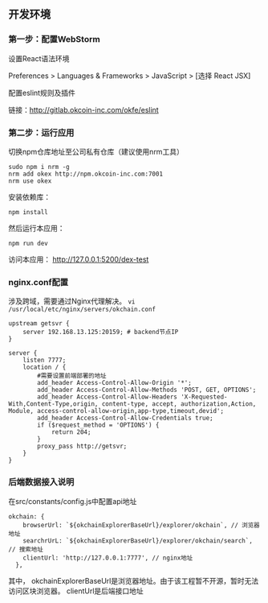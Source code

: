 ## 开发环境

### 第一步：配置WebStorm

设置React语法环境

Preferences > Languages & Frameworks > JavaScript > [选择 React JSX]

配置eslint规则及插件

链接：http://gitlab.okcoin-inc.com/okfe/eslint


### 第二步：运行应用

切换npm仓库地址至公司私有仓库（建议使用nrm工具）
```shell
sudo npm i nrm -g
nrm add okex http://npm.okcoin-inc.com:7001
nrm use okex
```

安装依赖库：

```shell
npm install
```

然后运行本应用：

```shell
npm run dev
```

访问本应用：
http://127.0.0.1:5200/dex-test


### nginx.conf配置
涉及跨域，需要通过Nginx代理解决。
`vi /usr/local/etc/nginx/servers/okchain.conf`

```shell
upstream getsvr {
    server 192.168.13.125:20159; # backend节点IP
}

server {
    listen 7777;
    location / {
        #需要设置前端部署的地址
        add_header Access-Control-Allow-Origin '*';
        add_header Access-Control-Allow-Methods 'POST, GET, OPTIONS';
        add_header Access-Control-Allow-Headers 'X-Requested-With,Content-Type,origin, content-type, accept, authorization,Action, Module, access-control-allow-origin,app-type,timeout,devid';
        add_header Access-Control-Allow-Credentials true;
        if ($request_method = 'OPTIONS') {
            return 204;
        }
        proxy_pass http://getsvr;
    }
}
```

### 后端数据接入说明

在src/constants/config.js中配置api地址

```shell
okchain: {
    browserUrl: `${okchainExplorerBaseUrl}/explorer/okchain`, // 浏览器地址
    searchrUrL: `${okchainExplorerBaseUrl}/explorer/okchain/search`, // 搜索地址
    clientUrl: 'http://127.0.0.1:7777', // nginx地址
  },
```
其中，
okchainExplorerBaseUrl是浏览器地址。由于该工程暂不开源，暂时无法访问区块浏览器。
clientUrl是后端接口地址
